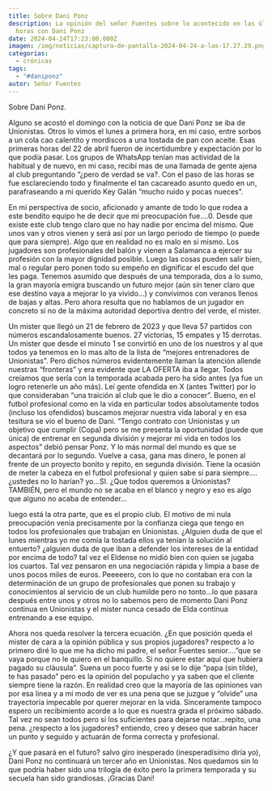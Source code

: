 ```yaml
---
title: Sobre Dani Ponz
description: La opinión del señor Fuentes sobre lo acontecido en las últimas
  horas con Dani Ponz
date: 2024-04-24T17:23:00.000Z
imagen: /img/noticias/captura-de-pantalla-2024-04-24-a-las-17.27.29.png
categorias:
  - crónicas
tags:
  - "#daniponz"
autor: Señor Fuentes
---
```

Sobre Dani Ponz. 

Alguno se acostó el domingo con la noticia de que Dani Ponz se iba de Unionistas. Otros lo vimos el lunes a primera hora, en mi caso, entre sorbos a un cola cao calentito y mordiscos a una tostada de pan con aceite. Esas primeras horas del 22 de abril fueron de incertidumbre y expectación por lo que podía pasar. Los grupos de WhatsApp tenían mas actividad de la habitual y de nuevo, en mi caso, recibí mas de una llamada de gente ajena al club preguntando “¿pero de verdad se va?. Con el paso de las horas se fue esclareciendo todo y finalmente el tan cacareado asunto quedo en un, parafraseando a mi querido Key Galán “mucho ruido y pocas nueces”. 

En mi perspectiva de socio, aficionado y amante de todo lo que rodea a este bendito equipo he de decir que mi preocupación fue….0. Desde que existe este club tengo claro que no hay nadie por encima del mismo. Que unos van y otros vienen y será así por un largo periodo de tiempo (o puede que para siempre). Algo que en realidad no es malo en si mismo. Los jugadores son profesionales del balón y vienen a Salamanca a ejercer su profesión con la mayor dignidad posible. Luego las cosas pueden salir bien, mal o regular pero ponen todo su empeño en dignificar el escudo del que les paga. Tenemos asumido que después de una temporada, dos a lo sumo, la gran mayoría emigra buscando un futuro mejor (aún sin tener claro que ese destino vaya a mejorar lo ya vivido…) y convivimos con veranos llenos de bajas y altas. Pero ahora resulta que no hablamos de un jugador en concreto si no de la máxima autoridad deportiva dentro del verde, el mister. 

Un mister que llegó un 21 de febrero de 2023 y que lleva 57 partidos con números escandalosamente buenos. 27 victorias, 15 empates y 15 derrotas. Un mister que desde el minuto 1 se convirtió en uno de los nuestros y al que todos ya tenemos en lo mas alto de la lista de “mejores entrenadores de Unionistas”. Pero dichos números evidentemente llaman la atención allende nuestras “fronteras” y era evidente que LA OFERTA iba a llegar. Todos creíamos que sería con la temporada acabada pero ha sido antes (ya fue un logro retenerle un año más). Leí gente ofendida en X (antes Twitter) por lo que consideraban “una traición al club que le dio a conocer”. Bueno, en el futbol profesional como en la vida en particular todos absolutamente todos (incluso los ofendidos) buscamos mejorar nuestra vida laboral y en esa tesitura se vio el bueno de Dani. “Tengo contrato con Unionistas y un objetivo que cumplir (Copa) pero se me presenta la oportunidad (puede que única) de entrenar en segunda división y mejorar mi vida en todos los aspectos” debió pensar Ponz. Y lo más normal del mundo es que se decantará por lo segundo. Vuelve a casa, gana mas dinero, le ponen al frente de un proyecto bonito y repito, en segunda división. Tiene la ocasión de meter la cabeza en el futbol profesional y quien sabe si para siempre….¿ustedes no lo harían? yo…SI. ¿Que todos queremos a Unionistas? TAMBIÉN, pero el mundo no se acaba en el blanco y negro y eso es algo que alguno no acaba de entender…

luego está la otra parte, que es el propio club. El motivo de mi nula preocupación venia precisamente por la confianza ciega que tengo en todos los profesionales que trabajan en Unionistas. ¿Alguien duda de que el lunes mientras yo me comía la tostada ellos ya tenían la solución al entuerto? ¿alguien duda de que iban a defender los intereses de la entidad por encima de todo? tal vez el Eldense no midió bien con quien se jugaba los cuartos. Tal vez pensaron en una negociación rápida y limpia a base de unos pocos miles de euros. Peeeeero, con lo que no contaban era con la determinación de un grupo de profesionales que ponen su trabajo y conocimientos al servicio de un club humilde pero no tonto…lo que pasara después entre unos y otros no lo sabemos pero de momento Dani Ponz continua en Unionistas y el mister nunca cesado de Elda continua entrenando a ese equipo. 

Ahora nos queda resolver la tercera ecuación. ¿En que posición queda el mister de cara a la opinión pública y sus propios jugadores? respecto a lo primero diré lo que me ha dicho mi padre, el señor Fuentes senior….”que se vaya porque no le quiero en el banquillo. Si no quiere estar aquí que hubiera pagado su cláusula”. Suena un poco fuerte y así se lo dije “papa (sin tilde), te has pasado” pero es la opinión del populacho y ya saben que el cliente siempre tiene la razón. En realidad creo que la mayoría de las opiniones van por esa linea y a mi modo de ver es una pena que se juzgue y “olvide” una trayectoria impecable por querer mejorar en la vida. Sinceramente tampoco espero un recibimiento acorde a lo que es nuestra grada el próximo sábado. Tal vez no sean todos pero si los suficientes para dejarse notar…repito, una pena. ¿respecto a los jugadores? entiendo, creo y deseo que sabrán hacer un punto y seguido y actuarán de forma correcta y profesional. 

¿Y que pasará en el futuro? salvo giro inesperado (inesperadísimo diría yo), Dani Ponz no continuará un tercer año en Unionistas. Nos quedamos sin lo que podría haber sido una trilogía de éxito pero la primera temporada y su secuela han sido grandiosas. ¡Gracias Dani!
